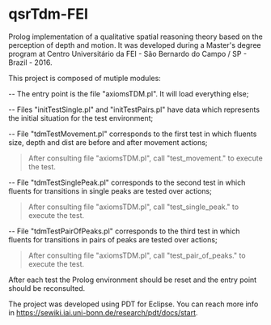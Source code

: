 # qsrTdm-FEI
Prolog implementation of a qualitative spatial reasoning theory based on the perception of depth and motion. It was developed during a Master's degree program at Centro Universitário da FEI - São Bernardo do Campo / SP - Brazil - 2016.

This project is composed of mutiple modules:

-- The entry point is the file "axiomsTDM.pl". It will load everything else;

-- Files "initTestSingle.pl" and "initTestPairs.pl" have data which represents the initial situation for the test environment;

-- File "tdmTestMovement.pl" corresponds to the first test in which fluents size, depth and dist are before and after movement actions;
  > After consulting file "axiomsTDM.pl", call "test_movement." to execute the test.

-- File "tdmTestSinglePeak.pl" corresponds to the second test in which fluents for transitions in single peaks are tested over actions;
  > After consulting file "axiomsTDM.pl", call "test_single_peak." to execute the test.
  
-- File "tdmTestPairOfPeaks.pl" corresponds to the third test in which fluents for transitions in pairs of peaks are tested over actions;
  > After consulting file "axiomsTDM.pl", call "test_pair_of_peaks." to execute the test.
  
After each test the Prolog environment should be reset and the entry point should be reconsulted.

The project was developed using PDT for Eclipse. You can reach more info in https://sewiki.iai.uni-bonn.de/research/pdt/docs/start.
